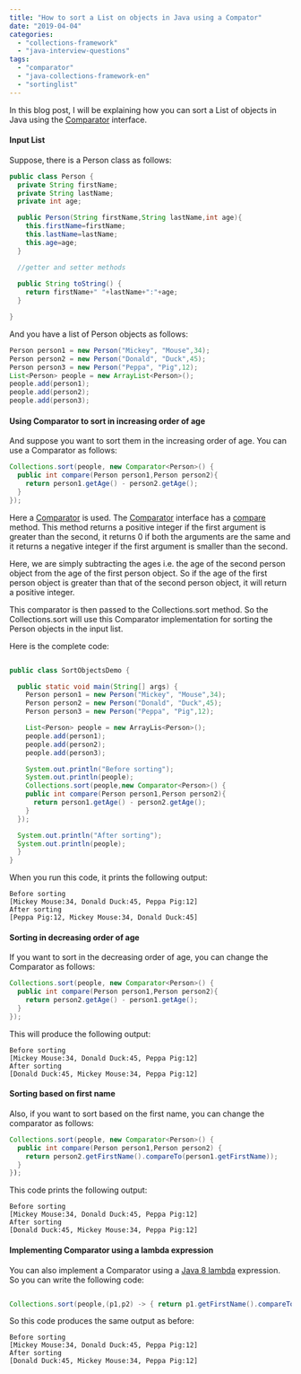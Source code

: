 ```yaml
---
title: "How to sort a List on objects in Java using a Compator"
date: "2019-04-04"
categories: 
  - "collections-framework"
  - "java-interview-questions"
tags: 
  - "comparator"
  - "java-collections-framework-en"
  - "sortinglist"
---
```


In this blog post, I will be explaining how you can sort a List of objects in Java using the [Comparator](https://docs.oracle.com/javase/8/docs/api/java/util/Comparator.html) interface.

#### Input List

Suppose, there is a Person class as follows:

````java
public class Person {
  private String firstName; 
  private String lastName; 
  private int age;

  public Person(String firstName,String lastName,int age){ 
    this.firstName=firstName; 
    this.lastName=lastName; 
    this.age=age;
  }

  //getter and setter methods 
  
  public String toString() { 
    return firstName+" "+lastName+":"+age; 
  } 

}
````

And you have a list of Person objects as follows:

````java
Person person1 = new Person("Mickey", "Mouse",34); 
Person person2 = new Person("Donald", "Duck",45); 
Person person3 = new Person("Peppa", "Pig",12); 
List<Person> people = new ArrayList<Person>(); 
people.add(person1); 
people.add(person2); 
people.add(person3); 
````

#### Using Comparator to sort in increasing order of age

And suppose you want to sort them in the increasing order of age. You can use a Comparator as follows:

````java
Collections.sort(people, new Comparator<Person>() { 
  public int compare(Person person1,Person person2){ 
    return person1.getAge() - person2.getAge();
  } 
});
````

Here a [Comparator](https://docs.oracle.com/javase/8/docs/api/java/util/Comparator.html) is used. The [Comparator](https://docs.oracle.com/javase/8/docs/api/java/util/Comparator.html) interface has a [compare](https://docs.oracle.com/javase/8/docs/api/java/util/Comparator.html#compare-T-T-) method. This method returns a positive integer if the first argument is greater than the second, it returns 0 if both the arguments are the same and it returns a negative integer if the first argument is smaller than the second.

Here, we are simply subtracting the ages i.e. the age of the second person object from the age of the first person object. So if the age of the first person object is greater than that of the second person object, it will return a positive integer.

This comparator is then passed to the Collections.sort method. So the Collections.sort will use this Comparator implementation for sorting the Person objects in the input list.

Here is the complete code:

````java

public class SortObjectsDemo {

  public static void main(String[] args) { 
    Person person1 = new Person("Mickey", "Mouse",34); 
    Person person2 = new Person("Donald", "Duck",45); 
    Person person3 = new Person("Peppa", "Pig",12);

    List<Person> people = new ArrayLis<Person>(); 
    people.add(person1);
    people.add(person2); 
    people.add(person3);

    System.out.println("Before sorting"); 
    System.out.println(people); 
    Collections.sort(people,new Comparator<Person>() { 
    public int compare(Person person1,Person person2){ 
      return person1.getAge() - person2.getAge();
    } 
  }); 

  System.out.println("After sorting"); 
  System.out.println(people); 
  }
}
````

When you run this code, it prints the following output:

```
Before sorting
[Mickey Mouse:34, Donald Duck:45, Peppa Pig:12]
After sorting
[Peppa Pig:12, Mickey Mouse:34, Donald Duck:45]
```

#### Sorting in decreasing order of age

If you want to sort in the decreasing order of age, you can change the Comparator as follows:

````java
Collections.sort(people, new Comparator<Person>() { 
  public int compare(Person person1,Person person2){ 
    return person2.getAge() - person1.getAge();
  } 
});
````

This will produce the following output:

```
Before sorting
[Mickey Mouse:34, Donald Duck:45, Peppa Pig:12]
After sorting
[Donald Duck:45, Mickey Mouse:34, Peppa Pig:12]
```

#### Sorting based on first name

Also, if you want to sort based on the first name, you can change the comparator as follows:

````java
Collections.sort(people, new Comparator<Person>() { 
  public int compare(Person person1,Person person2) { 
    return person2.getFirstName().compareTo(person1.getFirstName));
  } 
});
````

This code prints the following output:

```
Before sorting
[Mickey Mouse:34, Donald Duck:45, Peppa Pig:12]
After sorting
[Donald Duck:45, Mickey Mouse:34, Peppa Pig:12]
```

#### Implementing Comparator using a lambda expression

You can also implement a Comparator using a [Java 8 lambda](../java8-features/java-8-lambda-expressions-explained.md) expression. So you can write the following code:

````java

Collections.sort(people,(p1,p2) -> { return p1.getFirstName().compareTo(p2.getFirstName()); });

````

So this code produces the same output as before:

```
Before sorting
[Mickey Mouse:34, Donald Duck:45, Peppa Pig:12]
After sorting
[Donald Duck:45, Mickey Mouse:34, Peppa Pig:12]
```
